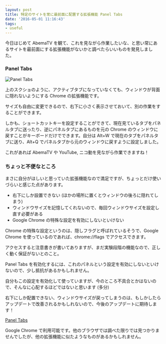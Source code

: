 ```yaml
---
layout: post
title: 特定のサイトを常に最前面に配置する拡張機能 Panel Tabs
date: '2016-05-01 11:16:43'
tags:
- useful
---
```


今日はじめて AbemaTV を観て、これを見ながら作業したいな、と思い常にあるサイトを最前面にする拡張機能がないかと調べたらいいものを発見しました。

### Panel Tabs
![Panel Tabs](/content/images/2016/05/panel_tabs.png)

上のスクショのように、アクティブタブになっていなくても、ウィンドウが背面に隠れないようにする Chrome の拡張機能です。

サイズも自由に変更できるので、右下に小さく表示させておいて、別の作業をすることができます。

しかも、ショートカットキーを設定することができて、現在見ているタブをパネルタブに送ったり、逆にパネルタブにあるものを元の Chrome のウィンドウに戻すことがキーボードだけでできます。自分は Alt+W で現在のタブをパネルタブに送り、Alt+Q でパネルタブから元のウィンドウに戻すように設定しました。

これがあれば AbemaTV や YouTube, ニコ動を見ながら作業できますね！

### ちょっと不便なところ
まさに自分がほしいと思っていた拡張機能なので満足ですが、ちょっとだけ使いづらいと感じた点があります。

* 右下にしか設置できない (ほかの場所に置くとウィンドウの後ろに隠れてしまう)
* ウィンドウサイズを記憶してくれないので、毎回ウィンドウサイズを設定し直す必要がある
* Google Chrome の特殊な設定を有効にしないといけない

Chrome の特殊な設定というのは、隠しフラグと呼ばれているそうで、Google Chrome を使っているのであれば、chrome://flags でアクセスできます。

アクセスすると注意書きが書いてありますが、まだ実験段階の機能なので、正しく動く保証がないとのこと。

Panel Tabs を有効化するには、これのパネルという設定を有効にしないといけないので、少し抵抗があるかもしれません。

自分もこの設定を有効化して使っていますが、今のところ不具合とかはないので、そんなに心配するほどではないと思います (多分)

右下にしか配置できない、ウィンドウサイズが戻ってしまうのは、もしかしたらアップデートで改善されるかもしれないので、今後のアップデートに期待します！

<a href="https://chrome.google.com/webstore/detail/panel-tabs/cafiainadjhopgdkmgcjiokknjkbhbha?utm_source=chrome-ntp-icon" target="_blank">Panel Tabs</a>

Google Chrome で利用可能です。他のブラウザでは調べた限りでは見つかりませんでしたが、他の拡張機能に似たようなものがあるかもしれません。
